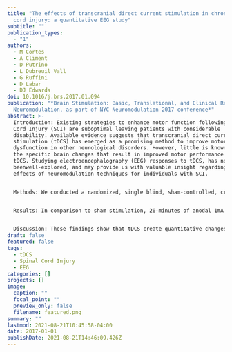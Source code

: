 ```yaml
---
title: "The effects of transcranial direct current stimulation in chronic spinal
  cord injury: a quantitative EEG study"
subtitle: ""
publication_types:
  - "1"
authors:
  - M Cortes
  - A Climent
  - D Putrino
  - L Dubreuil Vall
  - G Ruffini
  - D Labar
  - DJ Edwards
doi: 10.1016/j.brs.2017.01.094
publication: "*Brain Stimulation: Basic, Translational, and Clinical Research in
  Neuromodulation, as part of NYC Neuromodulation 2017 conference*"
abstract: >-
  Introduction: Existing strategies to enhance motor function following Spinal
  Cord Injury (SCI) are suboptimal leaving patients with considerable
  disability. Available evidence suggests that transcranial direct current
  stimulation (tDCS) has emerged as a promising method to improve motor
  dysfunction in other neurological disorders. However, little is known about
  the specific brain changes that result in improved motor performance following
  tDCS. Studying electroencephalography (EEG) responses to tDCS, has not
  beenwell-explored, and may provide us with valuable insight regarding the
  effects of neuromodulation techniques for individuals with SCI.


  Methods: We conducted a randomized, single blind, sham-controlled, cross-over study in seven chronic SCI subjects with cervical lesions. We investigated the effects of 20-minute anodal tDCS applied over the left primary motor cortex (M1) on EEG power spectrum density, coherence and frequency band power. Subjects were randomized to receive either 1mA or sham stimulation. The EEG data acquisition pre- and post- stimulation comprised 5-minute epochs of 8-channel EEG using the Neuroelectrics ‘StarStim’ system with Ag/AgCl electrodes.


  Results: In comparison to sham stimulation, 20-minutes of anodal 1mA tDCS induced a pattern of higher frequency activity around the anodal stimulating electrode, and lower frequency activity near the return electrode in the frequency (full band) and mean power domain (gamma band). In addition, tDCS increased coherence in the fastest bands (gamma, beta 2) and decreased coherence in slower frequency bands (theta, SMR), with no relation with brain topography or the stimulation electrode polarity.


  Discussion: These findings show that tDCS create quantitative changes to EEG in SCI survivors. These EEG changes are consistent with changes that are observed in tDCS protocols that result in improved motor outcomes for other neurological conditions such as chronic stroke. Our result sets the stage for optimizing tDCS protocols that can be used for the treatment of motor dysfunction in individuals with SCI.
draft: false
featured: false
tags:
  - tDCS
  - Spinal Cord Injury
  - EEG
categories: []
projects: []
image:
  caption: ""
  focal_point: ""
  preview_only: false
  filename: featured.png
summary: ""
lastmod: 2021-08-21T10:45:58-04:00
date: 2017-01-01
publishDate: 2021-08-21T14:46:09.426Z
---
```

